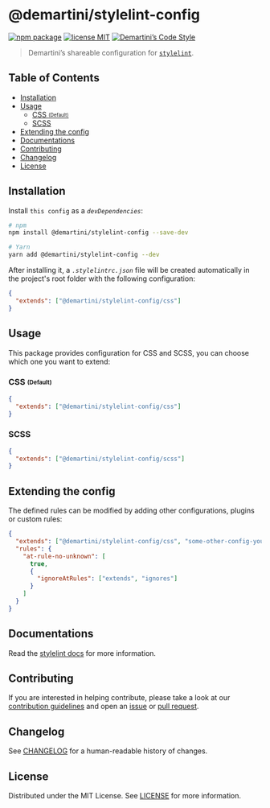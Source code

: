 # @demartini/stylelint-config <!-- omit in toc -->

[![npm package][npm-badge]][npm-link]
[![license MIT][license-badge]][license-link]
[![Demartini’s Code Style][style-badge]][style-link]

> Demartini’s shareable configuration for [`stylelint`][stylelint-link].

## Table of Contents <!-- omit in toc -->

- [Installation](#installation)
- [Usage](#usage)
  - [CSS <sub><sup>(Default)</sup></sub>](#css-subsupdefaultsupsub)
  - [SCSS](#scss)
- [Extending the config](#extending-the-config)
- [Documentations](#documentations)
- [Contributing](#contributing)
- [Changelog](#changelog)
- [License](#license)

## Installation

Install `this config` as a _`devDependencies`_:

```sh
# npm
npm install @demartini/stylelint-config --save-dev

# Yarn
yarn add @demartini/stylelint-config --dev
```

After installing it, a _`.stylelintrc.json`_ file will be created automatically in the project's root folder with the following configuration:

```json
{
  "extends": ["@demartini/stylelint-config/css"]
}
```

## Usage

This package provides configuration for CSS and SCSS, you can choose which one you want to extend:

### CSS <sub><sup>(Default)</sup></sub>

```json
{
  "extends": ["@demartini/stylelint-config/css"]
}
```

### SCSS

```json
{
  "extends": ["@demartini/stylelint-config/scss"]
}
```

## Extending the config

The defined rules can be modified by adding other configurations, plugins or custom rules:

```json
{
  "extends": ["@demartini/stylelint-config/css", "some-other-config-you-use"],
  "rules": {
    "at-rule-no-unknown": [
      true,
      {
        "ignoreAtRules": ["extends", "ignores"]
      }
    ]
  }
}

```

## Documentations

Read the [stylelint docs][stylelint-docs-link] for more information.

## Contributing

If you are interested in helping contribute, please take a look at our [contribution guidelines][contributing-link] and open an [issue][issue-link] or [pull request][pull-request-link].

## Changelog

See [CHANGELOG][changelog-link] for a human-readable history of changes.

## License

Distributed under the MIT License. See [LICENSE][license-link] for more information.

[changelog-link]: ./CHANGELOG.md
[stylelint-docs-link]: https://stylelint.io
[stylelint-link]: https://github.com/stylelint/stylelint
[contributing-link]: https://github.com/demartini/.github/blob/main/CONTRIBUTING.md
[issue-link]: https://github.com/demartini/base-configs/issues
[license-badge]: https://img.shields.io/github/license/demartini/base-configs?style=flat-square&labelColor=292a44&color=663399
[license-link]: ./LICENSE
[npm-badge]: https://img.shields.io/npm/v/@demartini/stylelint-config?style=flat-square&labelColor=292a44&color=663399
[npm-link]: https://www.npmjs.com/package/@demartini/stylelint-config
[pull-request-link]: https://github.com/demartini/base-configs/pulls
[style-badge]: https://img.shields.io/badge/code_style-demartini%E2%80%99s-663399.svg?labelColor=292a44&style=flat-square
[style-link]: https://github.com/demartini/base-configs
